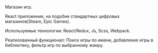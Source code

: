 Магазин игр.


React приложение, на подобие стандартных цифровых магазинов(Steam, Epic Games).

Используемые технологии: React/Redux, Js, Scss, Webpack. 

Реализованный функционал: Поиск игры по имени, добавление игры в библиотеку, фильтр игр по выбранному жанру.

